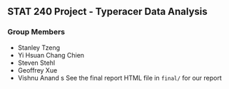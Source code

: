 ## STAT 240 Project - Typeracer Data Analysis

### Group Members
- Stanley Tzeng
- Yi Hsuan Chang Chien
- Steven Stehl
- Geoffrey Xue
- Vishnu Anand
s
See the final report HTML file in `final/` for our report